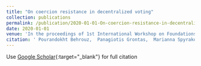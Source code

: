 ```yaml
---
title: "On coercion resistance in decentralized voting"
collection: publications
permalink: /publication/2020-01-01-On-coercion-resistance-in-decentralized-voting
date: 2020-01-01
venue: 'In the proceedings of 1st International Workshop on Foundations of Consensus and Distributed Ledgers, FOCODILE 2020'
citation: ' Pourandokht Behrouz,  Panagiotis Grontas,  Marianna Spyrakou, &quot;On coercion resistance in decentralized voting.&quot; In the proceedings of 1st International Workshop on Foundations of Consensus and Distributed Ledgers, FOCODILE 2020, 2020.'
---
```

Use [Google Scholar](https://scholar.google.com/scholar?q=On+coercion+resistance+in+decentralized+voting){:target="_blank"} for full citation